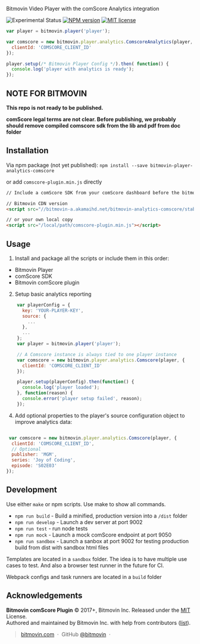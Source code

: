 Bitmovin Video Player with the comScore Analytics integration

![Experimental Status](https://img.shields.io/badge/Project%20Stage-Experimental-yellow.svg)
[![NPM version](https://img.shields.io/npm/v/bitmovin-player.svg)](https://www.npmjs.com/package/bitmovin-player)
[![MIT license](http://img.shields.io/badge/license-MIT-brightgreen.svg)](http://opensource.org/licenses/MIT)


```js
var player = bitmovin.player('player');

var comscore = new bitmovin.player.analytics.ComscoreAnalytics(player, {
  clientId: 'COMSCORE_CLIENT_ID'
});

player.setup(/* Bitmovin Player Config */).then( function() {
  console.log('player with analytics is ready');
});
```


## NOTE FOR BITMOVIN

**This repo is not ready to be published.**

**comScore legal terms are not clear. Before publishing, we probably should remove compiled comscore sdk from the lib and pdf from doc folder**

## Installation

Via npm package (not yet published):
`npm install --save bitmovin-player-analytics-comscore`

or add `comscore-plugin.min.js` directly

```html
// Include a comScore SDK from your comScore dashboard before the bitmovin plugin

// Bitmovin CDN version
<script src="//bitmovin-a.akamaihd.net/bitmovin-analytics-comscore/stable/comscore-plugin.min.js"></script>

// or your own local copy
<script src="/local/path/comscore-plugin.min.js"></script>


```


## Usage

1. Install and package all the scripts or include them in this order:
  * Bitmovin Player
  * comScore SDK
  * Bitmovin comScore plugin
2. Setup basic analytics reporting

```js
    var playerConfig = {
      key: 'YOUR-PLAYER-KEY',
      source: {
        ...
      },
      ...
    };
    var player = bitmovin.player('player');

    // A Comscore instance is always tied to one player instance
    var comscore = new bitmovin.player.analytics.Comscore(player, {
      clientId: 'COMSCORE_CLIENT_ID'
    });

    player.setup(playerConfig).then(function() {
      console.log('player loaded');
    }, function(reason) {
      console.error('player setup failed', reason);
    });
```

 4. Add optional properties to the player's source configuration object to improve analytics data:

```js

 var comscore = new bitmovin.player.analytics.Comscore(player, {
  clientId: 'COMSCORE_CLIENT_ID',
  // Optional
  publisher: 'MGM',
  series: 'Joy of Coding',
  episode: 'S02E03'
});
```


## Development

Use either `make` or npm scripts. Use make to show all commands.


* `npm run build` - Build a minified, production version into a `/dist` folder
* `npm run develop` - Launch a dev server at port 9002
* `npm run test` - run node tests
* `npm run mock` - Launch a mock comScore endpoint at port 9050
* `npm run sandbox` - Launch a sanbox at port 9002 for testing production build from dist with sandbox html files

Templates are located in a `sandbox` folder. The idea is to have multiple use cases to test. And also a browser test runner in the future for CI.

Webpack configs and task runners are located in a `build` folder

## Acknowledgements

**Bitmovin comScore Plugin** © 2017+, Bitmovin Inc. Released under the [MIT] License.<br>
Authored and maintained by Bitmovin Inc. with help from contributors ([list][contributors]).

> [bitmovin.com](https://www.bitmovin.com/) &nbsp;&middot;&nbsp;
> GitHub [@bitmovin](https://github.com/bitmovin) &nbsp;&middot;&nbsp;

[MIT]: http://mit-license.org/
[contributors]: https://github.com/bitmovin/bitmovin-player-ui/contributors
